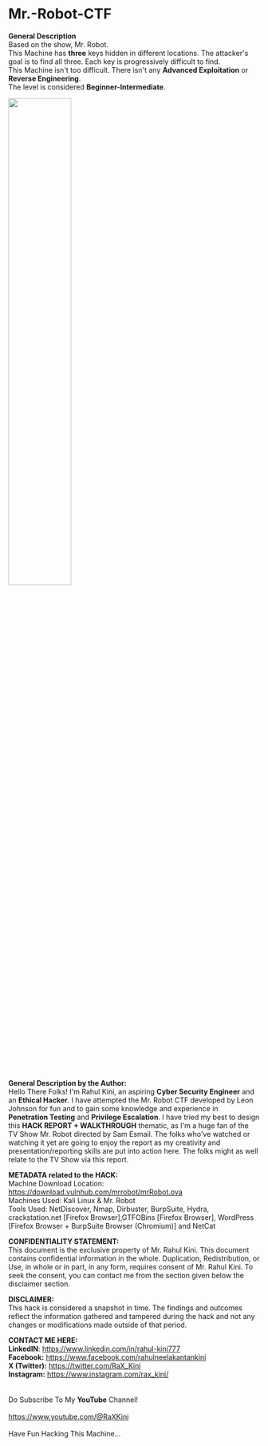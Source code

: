 # Mr.-Robot-CTF
**General Description** <br />
Based on the show, Mr. Robot. <br />
This Machine has **three** keys hidden in different locations. The attacker's goal is to find all three. Each key is progressively difficult to find. <br />
This Machine isn't too difficult. There isn't any **Advanced Exploitation** or **Reverse Engineering**. <br />
The level is considered **Beginner-Intermediate**. <br />

<img src="https://github.com/RaXKini/Mr.-Robot-CTF/assets/93133233/df4727aa-d1ad-43c0-bdea-3544de903e79" height=50% width=50%>

**General Description by the Author:** <br />
Hello There Folks! I'm Rahul Kini, an aspiring **Cyber Security Engineer** and an **Ethical Hacker**. I have attempted the Mr. Robot CTF developed by Leon Johnson for fun and to gain some knowledge and experience in **Penetration Testing** and **Privilege Escalation**. I have tried my best to design this **HACK REPORT + WALKTHROUGH** thematic, as I'm a huge fan of the TV Show Mr. Robot directed by Sam Esmail. The folks who've watched or watching it yet are going to enjoy the report as my creativity and presentation/reporting skills are put into action here. The folks might as well relate to the TV Show via this report. <br />

**METADATA related to the HACK:** <br />
Machine Download Location: https://download.vulnhub.com/mrrobot/mrRobot.ova <br />
Machines Used: Kali Linux & Mr. Robot <br />
Tools Used: NetDiscover, Nmap, Dirbuster, BurpSuite, Hydra, crackstation.net [Firefox Browser],GTFOBins [Firefox Browser], WordPress [Firefox Browser + BurpSuite Browser (Chromium)] and NetCat <br />

**CONFIDENTIALITY STATEMENT:** <br />
This document is the exclusive property of Mr. Rahul Kini. This document contains confidential information in the whole. Duplication, Redistribution, or Use, in whole or in part, in any form, requires consent of Mr. Rahul Kini. To seek the consent, you can contact me from the section given below the disclaimer section. <br />

**DISCLAIMER:** <br />
This hack is considered a snapshot in time. The findings and outcomes reflect the information gathered and tampered during the hack and not any changes or modifications made outside of that period. <br />

**CONTACT ME HERE:** <br />
**LinkedIN**: https://www.linkedin.com/in/rahul-kini777 <br />
**Facebook:** https://www.facebook.com/rahulneelakantankini <br />
**X (Twitter):** https://twitter.com/RaX_Kini <br />
**Instagram:** https://www.instagram.com/rax_kini/ <br />
<br />
<br />
Do Subscribe To My **YouTube** Channel!
<br />
<br />
https://www.youtube.com/@RaXKini
<br />
<br />
Have Fun Hacking This Machine...

